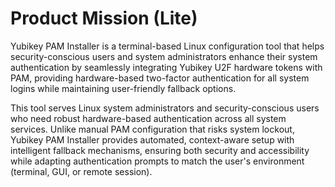 # Product Mission (Lite)

Yubikey PAM Installer is a terminal-based Linux configuration tool that helps security-conscious users and system administrators enhance their system authentication by seamlessly integrating Yubikey U2F hardware tokens with PAM, providing hardware-based two-factor authentication for all system logins while maintaining user-friendly fallback options.

This tool serves Linux system administrators and security-conscious users who need robust hardware-based authentication across all system services. Unlike manual PAM configuration that risks system lockout, Yubikey PAM Installer provides automated, context-aware setup with intelligent fallback mechanisms, ensuring both security and accessibility while adapting authentication prompts to match the user's environment (terminal, GUI, or remote session).
